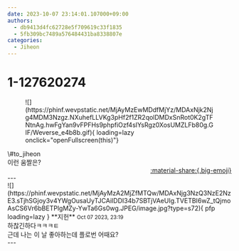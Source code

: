 ```yaml
---
date: 2023-10-07 23:14:01.107000+09:00
authors:
  - db9413d4fc62728e5f709619c33f1835
  - 5fb309bc7489a576484431ba8338807e
categories:
  - Jiheon
---
```


# 1-127620274

<div class="post-container" markdown="1">
<div class="content-container md-sidebar__scrollwrap" markdown="1">


<figure markdown="1">
![](https://phinf.wevpstatic.net/MjAyMzEwMDdfMjYz/MDAxNjk2Njg4MDM3Nzgz.NXuhefLLVKg3pHf2f1ZR2qolDMDxSnRot0K2gTFNtnAg.hwFgYan9vFPFHs9phpfiOzf4sIYsRgz0XosUMZLFb80g.GIF/Weverse_e4b8b.gif){ loading=lazy onclick="openFullscreen(this)"}
</figure>
\#to_jiheon <br>이런 움짤은?

</div>
</div>

<div style="text-align: right;" markdown="1">
<a href="https://weverse.io/fromis9/fanpost/1-127620274" style="text-align: right;">:material-share:{.big-emoji}</a>
</div>
---

<div class="comments-container md-sidebar__scrollwrap" markdown="1">
<div class="comment" markdown="1">
<div class='id-container' markdown="1">
![](https://phinf.wevpstatic.net/MjAyMzA2MjZfMTQw/MDAxNjg3NzQ3NzE2NzE3.sTjhSGjoy3v4YWgOusaUyTJCAiIDDI34b7SBTjVAeUIg.TVETBI6wZ_tQjmoAsCS6Vr6bBETPlgMZy-YwTa6Gs0wg.JPEG/image.jpg?type=s72){ pfp loading=lazy }
**<span class="artist">지헌</span>** <small>Oct 07 2023, 23:19</small><br>
</div>
<div class='comment-body' markdown="1">
하찮긴하다ㅋㅋㅋㅌ<br>근데 나는 이 날 좋아하는데 플로번 어때요?
</div>
</div>
</div>
---
